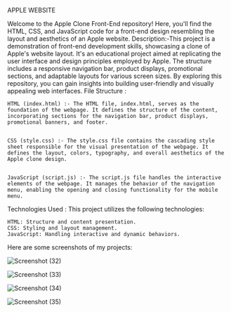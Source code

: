 APPLE WEBSITE

Welcome to the Apple Clone Front-End repository! Here, you'll find the HTML, CSS, and JavaScript code for a front-end design resembling the layout and aesthetics of an Apple website.
Description:-This project is a demonstration of front-end development skills, showcasing a clone of Apple's website layout. It's an educational project aimed at replicating the user interface and design principles employed by Apple. The structure includes a responsive navigation bar, product displays, promotional sections, and adaptable layouts for various screen sizes. By exploring this repository, you can gain insights into building user-friendly and visually appealing web interfaces.
File Structure :


    HTML (index.html) :- The HTML file, index.html, serves as the foundation of the webpage. It defines the structure of the content, incorporating sections for the navigation bar, product displays, promotional banners, and footer.


    CSS (style.css) :- The style.css file contains the cascading style sheet responsible for the visual presentation of the webpage. It defines the layout, colors, typography, and overall aesthetics of the Apple clone design.


    JavaScript (script.js) :- The script.js file handles the interactive elements of the webpage. It manages the behavior of the navigation menu, enabling the opening and closing functionality for the mobile menu.


Technologies Used :
    This project utilizes the following technologies:

    HTML: Structure and content presentation.
    CSS: Styling and layout management.
    JavaScript: Handling interactive and dynamic behaviors.



Here are some screenshots of my projects:

![Screenshot (32)](https://github.com/adarshchauhan021/Apple-Website/assets/90896097/cc998735-9fa3-4a4d-a741-cf0ef6c1e3a5)


![Screenshot (33)](https://github.com/adarshchauhan021/Apple-Website/assets/90896097/6c664112-77bf-4a9f-9c90-77e22813d647)



![Screenshot (34)](https://github.com/adarshchauhan021/Apple-Website/assets/90896097/463923d8-f689-46e3-b27a-a56d90a08292)



![Screenshot (35)](https://github.com/adarshchauhan021/Apple-Website/assets/90896097/3c88645f-a981-43b7-9430-77f3822c464c)
